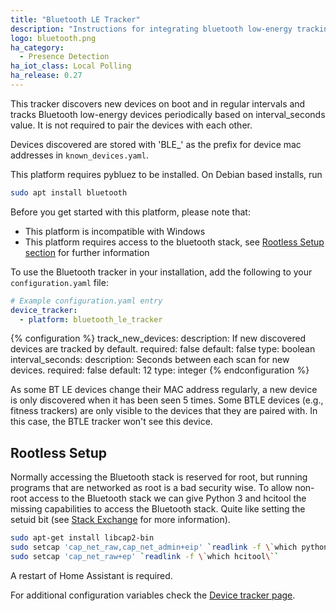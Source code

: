 ```yaml
---
title: "Bluetooth LE Tracker"
description: "Instructions for integrating bluetooth low-energy tracking within Home Assistant."
logo: bluetooth.png
ha_category:
  - Presence Detection
ha_iot_class: Local Polling
ha_release: 0.27
---
```


This tracker discovers new devices on boot and in regular intervals and tracks Bluetooth low-energy devices periodically based on interval_seconds value. It is not required to pair the devices with each other.

Devices discovered are stored with 'BLE_' as the prefix for device mac addresses in `known_devices.yaml`.

This platform requires pybluez to be installed. On Debian based installs, run

```bash
sudo apt install bluetooth
```

Before you get started with this platform, please note that:

 - This platform is incompatible with Windows
 - This platform requires access to the bluetooth stack, see [Rootless Setup section](#rootless-setup) for further information

To use the Bluetooth tracker in your installation, add the following to your `configuration.yaml` file:

```yaml
# Example configuration.yaml entry
device_tracker:
  - platform: bluetooth_le_tracker
```

{% configuration %}
track_new_devices:
  description: If new discovered devices are tracked by default.
  required: false
  default: false
  type: boolean
interval_seconds:
  description: Seconds between each scan for new devices.
  required: false
  default: 12
  type: integer
{% endconfiguration %}

As some BT LE devices change their MAC address regularly, a new device is only discovered when it has been seen 5 times.
Some BTLE devices (e.g., fitness trackers) are only visible to the devices that they are paired with. In this case, the BTLE tracker won't see this device.

## Rootless Setup

Normally accessing the Bluetooth stack is reserved for root, but running programs that are networked as root is a bad security wise. To allow non-root access to the Bluetooth stack we can give Python 3 and hcitool the missing capabilities to access the Bluetooth stack. Quite like setting the setuid bit (see [Stack Exchange](http://unix.stackexchange.com/questions/96106/bluetooth-le-scan-as-non-root) for more information).

```bash
sudo apt-get install libcap2-bin
sudo setcap 'cap_net_raw,cap_net_admin+eip' `readlink -f \`which python3\``
sudo setcap 'cap_net_raw+ep' `readlink -f \`which hcitool\``
```

A restart of Home Assistant is required.

For additional configuration variables check the [Device tracker page](/components/device_tracker/).
